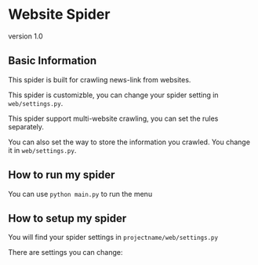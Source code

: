 # Website Spider

version 1.0

## Basic Information

This spider is built for crawling news-link from websites.

This spider is customizble, you can change your spider setting in ```web/settings.py```.

This spider support multi-website crawling, you can set the rules separately.

You can also set the way to store the information you crawled. You change it in ```web/settings.py```.

## How to run my spider

You can use ```python main.py``` to run the menu

## How to setup my spider

You will find your spider settings in ```projectname/web/settings.py```

There are settings you can change:
